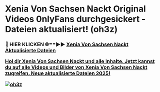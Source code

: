 # Xenia Von Sachsen Nackt Original Videos 0nlyFans durchgesickert - Dateien aktualisiert! (oh3z)

<h3>🔴 HIER KLICKEN 🌐==►► <a href="https://tinyurl.com/h6vf6nb8" rel="nofollow">Xenia Von Sachsen Nackt Aktualisierte Dateien

Hol dir Xenia Von Sachsen Nackt und alle Inhalte. Jetzt kannst du auf alle Videos und Bilder von Xenia Von Sachsen Nackt zugreifen. Neue aktualisierte Dateien 2025!

[![oh3z](https://i.imgur.com/sD4kR3V.gif)](https://tinyurl.com/h6vf6nb8)
